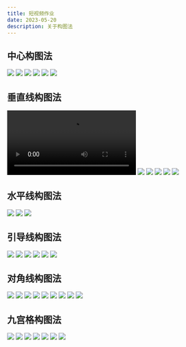 ```yaml
---
title: 短视频作业
date: 2023-05-20
description: 关于构图法
---
```


## 中心构图法 
![](2.jpeg) 
![](2.jpeg) 
![](2-2.jpg) 
![](2-3.jpg)
![](2-4.jpg) 
![](2-5.jpeg) 
## 垂直线构图法 

![点击](sd.mp4)
![](3垂直线.jpeg) 
![](3-2.jpg) 
![](3-3.jpg) 
![](3-4.jpg) 
![](3---5.jpg) 
## 水平线构图法 
![](4水平.jpg) 
![](4.jpg)
![](4-4.jpg) 
## 引导线构图法 
![](5引导线.jpg) 
![](5-2.jpg) 
![](5-3.jpg) 
![](5-4.jpg) 
![](5-5.jpg) 
![](5-6.jpg) 
## 对角线构图法 
![](6对角线jpeg) 
![](6-2.jpg) 
![](6-3.jpg)
![](6.jpg) 
![](6-4.jpg) 
![](6-5.jpg) 
![](6-6.jpg) 
![](6-7.jpg) 
![](6-8.jpg) 
## 九宫格构图法 
![](7九宫格.jpg) 
![](7-2.jpg) 
![](7-3.jpg) 
![](7-4.jpg) 
![](7-5.jpg) 
![](7-6.jpg) 
![](7-7.jpg)